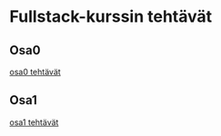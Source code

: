 # Fullstack-kurssin tehtävät

## Osa0

[osa0 tehtävät](osa0/README.md)

## Osa1

[osa1 tehtävät](osa1/README.md)
